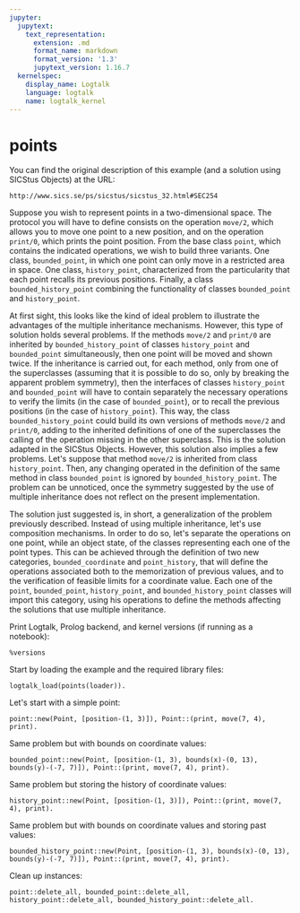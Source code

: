 ```yaml
---
jupyter:
  jupytext:
    text_representation:
      extension: .md
      format_name: markdown
      format_version: '1.3'
      jupytext_version: 1.16.7
  kernelspec:
    display_name: Logtalk
    language: logtalk
    name: logtalk_kernel
---
```


<!--
________________________________________________________________________

This file is part of Logtalk <https://logtalk.org/>  
SPDX-FileCopyrightText: 1998-2025 Paulo Moura <pmoura@logtalk.org>  
SPDX-License-Identifier: Apache-2.0

Licensed under the Apache License, Version 2.0 (the "License");
you may not use this file except in compliance with the License.
You may obtain a copy of the License at

    http://www.apache.org/licenses/LICENSE-2.0

Unless required by applicable law or agreed to in writing, software
distributed under the License is distributed on an "AS IS" BASIS,
WITHOUT WARRANTIES OR CONDITIONS OF ANY KIND, either express or implied.
See the License for the specific language governing permissions and
limitations under the License.
________________________________________________________________________
-->

# points

You can find the original description of this example (and a solution using 
SICStus Objects) at the URL:

	http://www.sics.se/ps/sicstus/sicstus_32.html#SEC254

Suppose you wish to represent points in a two-dimensional space. The
protocol you will have to define consists on the operation `move/2`, which
allows you to move one point to a new position, and on the operation
`print/0`, which prints the point position. From the base class `point`,
which contains the indicated operations, we wish to build three
variants. One class, `bounded_point`, in which one point can only move
in a restricted area in space. One class, `history_point`, characterized
from the particularity that each point recalls its previous positions.
Finally, a class `bounded_history_point` combining the functionality of
classes `bounded_point` and `history_point`.

At first sight, this looks like the kind of ideal problem to illustrate
the advantages of the multiple inheritance mechanisms. However, this type 
of solution holds several problems. If the methods `move/2` and `print/0`
are inherited by `bounded_history_point` of classes `history_point` and
`bounded_point` simultaneously, then one point will be moved and shown
twice. If the inheritance is carried out, for each method, only from one
of the superclasses (assuming that it is possible to do so, only by
breaking the apparent problem symmetry), then the interfaces of classes
`history_point` and `bounded_point` will have to contain separately the
necessary operations to verify the limits (in the case of `bounded_point`),
or to recall the previous positions (in the case of `history_point`). This
way, the class `bounded_history_point` could build its own versions of
methods `move/2` and `print/0`, adding to the inherited definitions of one
of the superclasses the calling of the operation missing in the other
superclass. This is the solution adapted in the SICStus Objects. However,
this solution also implies a few problems. Let's suppose that method
`move/2` is inherited from class `history_point`. Then, any changing
operated in the definition of the same method in class `bounded_point` is
ignored by `bounded_history_point`. The problem can be unnoticed, once
the symmetry suggested by the use of multiple inheritance does not reflect
on the present implementation.

The solution just suggested is, in short, a generalization of the problem
previously described. Instead of using multiple inheritance, let's use
composition mechanisms. In order to do so, let's separate the operations
on one point, while an object state, of the classes representing each one
of the point types. This can be achieved through the definition of two new
categories, `bounded_coordinate` and `point_history`, that will define the
operations associated both to the memorization of previous values, and to
the verification of feasible limits for a coordinate value. Each one of
the `point`, `bounded_point`, `history_point`, and `bounded_history_point`
classes will import this category, using his operations to define the
methods affecting the solutions that use multiple inheritance.

Print Logtalk, Prolog backend, and kernel versions (if running as a notebook):

```logtalk
%versions
```

Start by loading the example and the required library files:

```logtalk
logtalk_load(points(loader)).
```

Let's start with a simple point:

```logtalk
point::new(Point, [position-(1, 3)]), Point::(print, move(7, 4), print).
```

<!--
p1 @ (1, 3)
p1 @ (7, 4)

Point = p1.
-->

Same problem but with bounds on coordinate values:

```logtalk
bounded_point::new(Point, [position-(1, 3), bounds(x)-(0, 13), bounds(y)-(-7, 7)]), Point::(print, move(7, 4), print).
```

<!--
bounds(x) : 0,13
bounds(y) : -7,7
bp2 @ (1, 3)
bounds(x) : 0,13
bounds(y) : -7,7
bp2 @ (7, 4)

Point = bp2.
-->

Same problem but storing the history of coordinate values:

```logtalk
history_point::new(Point, [position-(1, 3)]), Point::(print, move(7, 4), print).
```

<!--
location history: []
hp3 @ (1, 3)
location history: [(1,3)]
hp3 @ (7, 4)

Point = hp3.
-->

Same problem but with bounds on coordinate values and storing past values:

```logtalk
bounded_history_point::new(Point, [position-(1, 3), bounds(x)-(0, 13), bounds(y)-(-7, 7)]), Point::(print, move(7, 4), print).
```

<!--
bounds(x) : 0,13
bounds(y) : -7,7
location history: []
bhp4 @ (1, 3)
bounds(x) : 0,13
bounds(y) : -7,7
location history: [(1,3)]
bhp4 @ (7, 4)

Point = bhp4.
-->

Clean up instances:

```logtalk
point::delete_all, bounded_point::delete_all, history_point::delete_all, bounded_history_point::delete_all.
```

<!--
true.
-->
